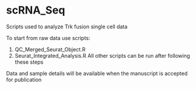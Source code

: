 # scRNA_Seq
Scripts used to analyze Trk fusion single cell data

To start from raw data use scripts:
1. QC_Merged_Seurat_Object.R
2. Seurat_Integrated_Analysis.R
All other scripts can be run after following these steps

Data and sample details will be available when the manuscript is accepted for publication
